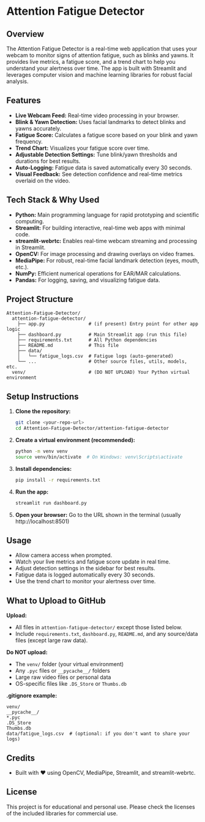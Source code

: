 # Attention Fatigue Detector

## Overview
The Attention Fatigue Detector is a real-time web application that uses your webcam to monitor signs of attention fatigue, such as blinks and yawns. It provides live metrics, a fatigue score, and a trend chart to help you understand your alertness over time. The app is built with Streamlit and leverages computer vision and machine learning libraries for robust facial analysis.

## Features
- **Live Webcam Feed:** Real-time video processing in your browser.
- **Blink & Yawn Detection:** Uses facial landmarks to detect blinks and yawns accurately.
- **Fatigue Score:** Calculates a fatigue score based on your blink and yawn frequency.
- **Trend Chart:** Visualizes your fatigue score over time.
- **Adjustable Detection Settings:** Tune blink/yawn thresholds and durations for best results.
- **Auto-Logging:** Fatigue data is saved automatically every 30 seconds.
- **Visual Feedback:** See detection confidence and real-time metrics overlaid on the video.

## Tech Stack & Why Used
- **Python:** Main programming language for rapid prototyping and scientific computing.
- **Streamlit:** For building interactive, real-time web apps with minimal code.
- **streamlit-webrtc:** Enables real-time webcam streaming and processing in Streamlit.
- **OpenCV:** For image processing and drawing overlays on video frames.
- **MediaPipe:** For robust, real-time facial landmark detection (eyes, mouth, etc.).
- **NumPy:** Efficient numerical operations for EAR/MAR calculations.
- **Pandas:** For logging, saving, and visualizing fatigue data.

## Project Structure
```
Attention-Fatigue-Detector/
  attention-fatigue-detector/
    ├── app.py                # (if present) Entry point for other app logic
    ├── dashboard.py          # Main Streamlit app (run this file)
    ├── requirements.txt      # All Python dependencies
    ├── README.md             # This file
    ├── data/
    │   └── fatigue_logs.csv  # Fatigue logs (auto-generated)
    └── ...                   # Other source files, utils, models, etc.
  venv/                       # (DO NOT UPLOAD) Your Python virtual environment
```

## Setup Instructions
1. **Clone the repository:**
   ```bash
   git clone <your-repo-url>
   cd Attention-Fatigue-Detector/attention-fatigue-detector
   ```
2. **Create a virtual environment (recommended):**
   ```bash
   python -m venv venv
   source venv/bin/activate  # On Windows: venv\Scripts\activate
   ```
3. **Install dependencies:**
   ```bash
   pip install -r requirements.txt
   ```
4. **Run the app:**
   ```bash
   streamlit run dashboard.py
   ```
5. **Open your browser:**
   Go to the URL shown in the terminal (usually http://localhost:8501)

## Usage
- Allow camera access when prompted.
- Watch your live metrics and fatigue score update in real time.
- Adjust detection settings in the sidebar for best results.
- Fatigue data is logged automatically every 30 seconds.
- Use the trend chart to monitor your alertness over time.

## What to Upload to GitHub
**Upload:**
- All files in `attention-fatigue-detector/` except those listed below.
- Include `requirements.txt`, `dashboard.py`, `README.md`, and any source/data files (except large raw data).

**Do NOT upload:**
- The `venv/` folder (your virtual environment)
- Any `.pyc` files or `__pycache__/` folders
- Large raw video files or personal data
- OS-specific files like `.DS_Store` or `Thumbs.db`

**.gitignore example:**
```
venv/
__pycache__/
*.pyc
.DS_Store
Thumbs.db
data/fatigue_logs.csv  # (optional: if you don't want to share your logs)
```

## Credits
- Built with ❤️ using OpenCV, MediaPipe, Streamlit, and streamlit-webrtc.

## License
This project is for educational and personal use. Please check the licenses of the included libraries for commercial use.